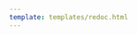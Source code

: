 ```yaml
---
template: templates/redoc.html
---
```


<redoc spec-url='{{base_path}}/apis/restapis/authorized-apps-v2.yaml'></redoc>
<script src="https://cdn.jsdelivr.net/npm/redoc@next/bundles/redoc.standalone.js"> </script>
